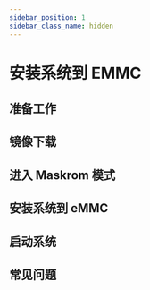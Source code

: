 ```yaml
---
sidebar_position: 1
sidebar_class_name: hidden
---
```


# 安装系统到 EMMC

## 准备工作

## 镜像下载

<!-- 请到 [资源下载汇总](/template/sbc/getting-started/download.md) 下载对应的镜像文件 -->

## 进入 Maskrom 模式

## 安装系统到 eMMC

## 启动系统

## 常见问题
